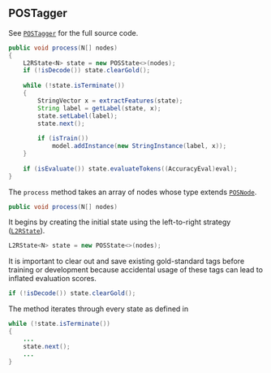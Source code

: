 ## POSTagger

See [`POSTagger`](../../java/edu/emory/mathcs/nlp/component/pos/POSTagger.java) for the full source code.

```java
public void process(N[] nodes)
{
	L2RState<N> state = new POSState<>(nodes);
	if (!isDecode()) state.clearGold();
	
	while (!state.isTerminate())
	{
		StringVector x = extractFeatures(state);
		String label = getLabel(state, x);
		state.setLabel(label);
		state.next();
		
		if (isTrain())
			model.addInstance(new StringInstance(label, x));
	}
	
	if (isEvaluate()) state.evaluateTokens((AccuracyEval)eval);
}
```

The `process` method takes an array of nodes whose type extends [`POSNode`](../../java/edu/emory/mathcs/nlp/component/pos/POSNode.java).

```java
public void process(N[] nodes)
```

It begins by creating the initial state using the left-to-right strategy ([`L2RState`](../../java/edu/emory/mathcs/nlp/component/state/NLPState.java)).

```java
L2RState<N> state = new POSState<>(nodes);
```
It is important to clear out and save existing gold-standard tags before training or development because accidental usage of these tags can lead to inflated evaluation scores.

```java
if (!isDecode()) state.clearGold();
```
The method iterates through every state as defined in 

```java
while (!state.isTerminate())
{
	...
	state.next();
	...		
}
```